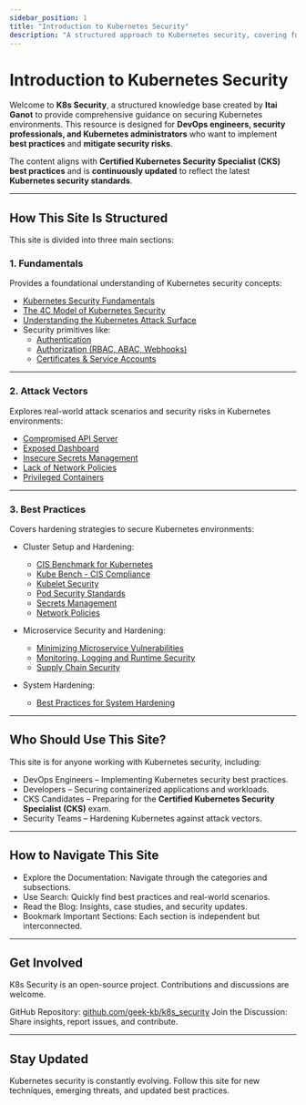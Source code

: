 ```yaml
---
sidebar_position: 1
title: "Introduction to Kubernetes Security"
description: "A structured approach to Kubernetes security, covering fundamentals, attack vectors, and best practices."
---
```


# Introduction to Kubernetes Security

Welcome to **K8s Security**, a structured knowledge base created by **Itai Ganot** to provide comprehensive guidance on securing Kubernetes environments. This resource is designed for **DevOps engineers, security professionals, and Kubernetes administrators** who want to implement **best practices** and **mitigate security risks**.

The content aligns with **Certified Kubernetes Security Specialist (CKS) best practices** and is **continuously updated** to reflect the latest **Kubernetes security standards**.

---

## How This Site Is Structured

This site is divided into three main sections:

### 1. Fundamentals

Provides a foundational understanding of Kubernetes security concepts:

- [Kubernetes Security Fundamentals](/docs/fundamentals/k8s_security_fundamentals/)
- [The 4C Model of Kubernetes Security](/docs/fundamentals/the_4_c_cloud_native_security/)
- [Understanding the Kubernetes Attack Surface](/docs/fundamentals/understanding_k8s_attack_surface/)
- Security primitives like:
  - [Authentication](/docs/fundamentals/k8s_security_primitives/authentication/authentication/)
  - [Authorization (RBAC, ABAC, Webhooks)](/docs/fundamentals/k8s_security_primitives/authorization/)
  - [Certificates & Service Accounts](/docs/fundamentals/k8s_security_primitives/authentication/certificates/)

---

### 2. Attack Vectors

Explores real-world attack scenarios and security risks in Kubernetes environments:

- [Compromised API Server](/docs/attack_vectors/compromised_api_server/)
- [Exposed Dashboard](/docs/attack_vectors/exposed_dashboard/)
- [Insecure Secrets Management](/docs/attack_vectors/insecure_secrets_management/)
- [Lack of Network Policies](/docs/attack_vectors/lack_of_network_policies/)
- [Privileged Containers](/docs/attack_vectors/privileged_containers/)

---

### 3. Best Practices

Covers hardening strategies to secure Kubernetes environments:

- Cluster Setup and Hardening:
  - [CIS Benchmark for Kubernetes](/docs/best_practices/cluster_setup_and_hardening/cis_benchmark_for_k8s/)
  - [Kube Bench - CIS Compliance](/docs/best_practices/cluster_setup_and_hardening/cis_benchmark_kube_bench/)
  - [Kubelet Security](/docs/best_practices/cluster_setup_and_hardening/kubelet_security/)
  - [Pod Security Standards](/docs/best_practices/cluster_setup_and_hardening/pod_security/pod_security_standards/)
  - [Secrets Management](/docs/best_practices/cluster_setup_and_hardening/secrets_management/)
  - [Network Policies](/docs/best_practices/cluster_setup_and_hardening/network_security/network_policies/)

- Microservice Security and Hardening:
  - [Minimizing Microservice Vulnerabilities](/docs/best_practices/minimize_microservice_vulnerabilities/)
  - [Monitoring, Logging and Runtime Security](/docs/best_practices/monitoring_logging_and_runtime_security/)
  - [Supply Chain Security](/docs/best_practices/supply_chain_security/)

- System Hardening:
  - [Best Practices for System Hardening](/docs/best_practices/system_hardening/)

---

## Who Should Use This Site?

This site is for anyone working with Kubernetes security, including:

- DevOps Engineers – Implementing Kubernetes security best practices.
- Developers – Securing containerized applications and workloads.
- CKS Candidates – Preparing for the **Certified Kubernetes Security Specialist (CKS)** exam.
- Security Teams – Hardening Kubernetes against attack vectors.

---

## How to Navigate This Site

- Explore the Documentation: Navigate through the categories and subsections.
- Use Search: Quickly find best practices and real-world scenarios.
- Read the Blog: Insights, case studies, and security updates.
- Bookmark Important Sections: Each section is independent but interconnected.

---

## Get Involved

K8s Security is an open-source project. Contributions and discussions are welcome.

GitHub Repository: [github.com/geek-kb/k8s_security](https://github.com/geek-kb/k8s_security)
Join the Discussion: Share insights, report issues, and contribute.

---

## Stay Updated

Kubernetes security is constantly evolving. Follow this site for new techniques, emerging threats, and updated best practices.
